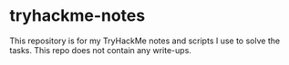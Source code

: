 # tryhackme-notes
This repository is for my TryHackMe notes and scripts I use to solve the tasks.
This repo does not contain any write-ups.
